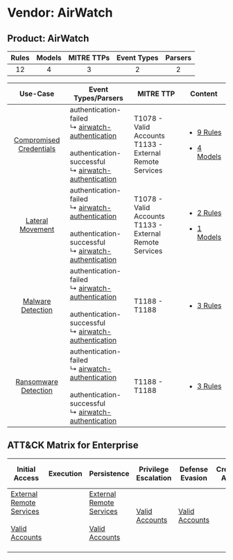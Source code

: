 Vendor: AirWatch
================
Product: AirWatch
-----------------
| Rules | Models | MITRE TTPs | Event Types | Parsers |
|:-----:|:------:|:----------:|:-----------:|:-------:|
|  12   |   4    |     3      |      2      |    2    |

|                                  Use-Case                                  | Event Types/Parsers                                                                                                                                                                                                              | MITRE TTP                                                      | Content                                                                                                              |
|:--------------------------------------------------------------------------:| -------------------------------------------------------------------------------------------------------------------------------------------------------------------------------------------------------------------------------- | -------------------------------------------------------------- | -------------------------------------------------------------------------------------------------------------------- |
| [Compromised Credentials](../../../UseCases/uc_compromised_credentials.md) |  authentication-failed<br> ↳ [airwatch-authentication](Parsers/parserContent_airwatch-authentication.md)<br><br> authentication-successful<br> ↳ [airwatch-authentication](Parsers/parserContent_airwatch-authentication.md)<br> | T1078 - Valid Accounts<br>T1133 - External Remote Services<br> | [<ul><li>9 Rules</li></ul><ul><li>4 Models</li></ul>](Rules_Models/r_m_airwatch_airwatch_Compromised_Credentials.md) |
|        [Lateral Movement](../../../UseCases/uc_lateral_movement.md)        |  authentication-failed<br> ↳ [airwatch-authentication](Parsers/parserContent_airwatch-authentication.md)<br><br> authentication-successful<br> ↳ [airwatch-authentication](Parsers/parserContent_airwatch-authentication.md)<br> | T1078 - Valid Accounts<br>T1133 - External Remote Services<br> | [<ul><li>2 Rules</li></ul><ul><li>1 Models</li></ul>](Rules_Models/r_m_airwatch_airwatch_Lateral_Movement.md)        |
|       [Malware Detection](../../../UseCases/uc_malware_detection.md)       |  authentication-failed<br> ↳ [airwatch-authentication](Parsers/parserContent_airwatch-authentication.md)<br><br> authentication-successful<br> ↳ [airwatch-authentication](Parsers/parserContent_airwatch-authentication.md)<br> | T1188 - T1188<br>                                              | [<ul><li>3 Rules</li></ul>](Rules_Models/r_m_airwatch_airwatch_Malware_Detection.md)                                 |
|    [Ransomware Detection](../../../UseCases/uc_ransomware_detection.md)    |  authentication-failed<br> ↳ [airwatch-authentication](Parsers/parserContent_airwatch-authentication.md)<br><br> authentication-successful<br> ↳ [airwatch-authentication](Parsers/parserContent_airwatch-authentication.md)<br> | T1188 - T1188<br>                                              | [<ul><li>3 Rules</li></ul>](Rules_Models/r_m_airwatch_airwatch_Ransomware_Detection.md)                              |

ATT&CK Matrix for Enterprise
----------------------------
| Initial Access                                                                                                                                   | Execution | Persistence                                                                                                                                      | Privilege Escalation                                                | Defense Evasion                                                     | Credential Access | Discovery | Lateral Movement | Collection | Command and Control | Exfiltration | Impact |
| ------------------------------------------------------------------------------------------------------------------------------------------------ | --------- | ------------------------------------------------------------------------------------------------------------------------------------------------ | ------------------------------------------------------------------- | ------------------------------------------------------------------- | ----------------- | --------- | ---------------- | ---------- | ------------------- | ------------ | ------ |
| [External Remote Services](https://attack.mitre.org/techniques/T1133)<br><br>[Valid Accounts](https://attack.mitre.org/techniques/T1078)<br><br> |           | [External Remote Services](https://attack.mitre.org/techniques/T1133)<br><br>[Valid Accounts](https://attack.mitre.org/techniques/T1078)<br><br> | [Valid Accounts](https://attack.mitre.org/techniques/T1078)<br><br> | [Valid Accounts](https://attack.mitre.org/techniques/T1078)<br><br> |                   |           |                  |            |                     |              |        |